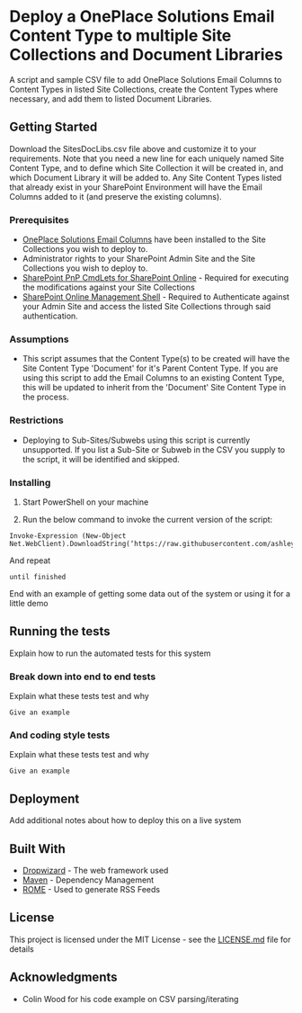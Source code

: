 # Deploy a OnePlace Solutions Email Content Type to multiple Site Collections and Document Libraries

A script and sample CSV file to add OnePlace Solutions Email Columns to Content Types in listed Site Collections, create the Content Types where necessary, and add them to listed Document Libraries.

## Getting Started

Download the SitesDocLibs.csv file above and customize it to your requirements.
Note that you need a new line for each uniquely named Site Content Type, and to define which Site Collection it will be created in, and which Document Library it will be added to.
Any Site Content Types listed that already exist in your SharePoint Environment will have the Email Columns added to it (and preserve the existing columns).

### Prerequisites

* [OnePlace Solutions Email Columns](https://github.com/OnePlaceSolutions/EmailColumnsPnP) have been installed to the Site Collections you wish to deploy to.
* Administrator rights to your SharePoint Admin Site and the Site Collections you wish to deploy to.
* [SharePoint PnP CmdLets for SharePoint Online](https://docs.microsoft.com/en-us/powershell/sharepoint/sharepoint-pnp/sharepoint-pnp-cmdlets?view=sharepoint-ps) - Required for executing the modifications against your Site Collections
* [SharePoint Online Management Shell](https://docs.microsoft.com/en-us/powershell/sharepoint/sharepoint-online/connect-sharepoint-online?view=sharepoint-ps) - Required to Authenticate against your Admin Site and access the listed Site Collections through said authentication.

### Assumptions

* This script assumes that the Content Type(s) to be created will have the Site Content Type 'Document' for it's Parent Content Type. If you are using this script to add the Email Columns to an existing Content Type, this will be updated to inherit from the 'Document' Site Content Type in the process. 

### Restrictions

* Deploying to Sub-Sites/Subwebs using this script is currently unsupported. If you list a Sub-Site or Subweb in the CSV you supply to the script, it will be identified and skipped.

### Installing

1. Start PowerShell on your machine

2. Run the below command to invoke the current version of the script:

```
Invoke-Expression (New-Object Net.WebClient).DownloadString(‘https://raw.githubusercontent.com/ashleygagregory/OPS_Scripts/master/Content%20Type%20Deployment/Multiple%20Sites%20Multiple%20Libraries/DeployECTToSitesDoclibs.ps1’)
```

And repeat

```
until finished
```

End with an example of getting some data out of the system or using it for a little demo

## Running the tests

Explain how to run the automated tests for this system

### Break down into end to end tests

Explain what these tests test and why

```
Give an example
```

### And coding style tests

Explain what these tests test and why

```
Give an example
```

## Deployment

Add additional notes about how to deploy this on a live system

## Built With

* [Dropwizard](http://www.dropwizard.io/1.0.2/docs/) - The web framework used
* [Maven](https://maven.apache.org/) - Dependency Management
* [ROME](https://rometools.github.io/rome/) - Used to generate RSS Feeds


## License

This project is licensed under the MIT License - see the [LICENSE.md](LICENSE.md) file for details

## Acknowledgments

* Colin Wood for his code example on CSV parsing/iterating

